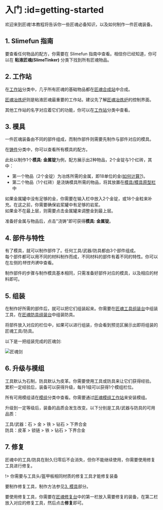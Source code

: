 # 入门 :id=getting-started

欢迎来到匠魂!本教程将告诉你一些匠魂必备知识，以及如何制作一件匠魂装备。

## 1. Slimefun 指南

要查看任何物品的配方，你需要在 Slimefun 指南中查看。相信你已经知道，你可以在 **粘液匠魂(SlimeTinker)** 分类下找到所有匠魂物品。

## 2. 工作站

在[工作站](/Workstations)分类中，几乎所有匠魂的基础物品都在[匠魂合成站](/Workstations#tinkers-workbench)中合成。

[匠魂冶炼炉](/Tinkers-Smeltery)则是粘液匠魂最重要的工作站，建议先了解[匠魂冶炼炉](/Tinkers-Smeltery)的控制界面。

其他工作站的名字对应着它们的功能，你可以在[工作站](/Workstations)分类中查看。

## 3. 模具

一件匠魂装备由不同的部件组成，而制作部件则需要先制作与部件对应的模具。

在[铸件](/Casts)分类中，你可以查看所有模具的配方。

此处以制作1个**模具: 金属锭**为例，配方展示出2种物品，2个金锭与1个红砖，其中：

* 第一个物品（2个金锭）为冶炼所需的金属，即18单位的金([如何计算?](/Tinkers-Smeltery#metal-tank))。
* 第二个物品（1个红砖）是浇铸模具所需的物品，将其放置在[模具/模具原型栏](/Tinkers-Smeltery#cast-slot)中

如果金属罐中没有足够的金，你需要在输入栏中放入2个金锭，或18个金粒来补充。在这之前，你需要确保岩浆罐中有足够的岩浆。  
如果金不在最上层，则需要点击金属罐来调整金到最上层。

准备好金属与物品后，点击"浇铸"即可获得**模具: 金属锭**。

## 4. 部件与特性

有了模具，就可以制作部件了。任何工具/武器/防具都由3个部件组成。  
每个部件都可以用不同的材料制作而成，不同材料的部件有着不同的特性。你可以在左侧的*特性列表*中查看。

制作部件的步骤与制作模具基本相同，只需准备好部件对应的模具，以及相应的材料即可。

## 5. 组装

在制作好所需的部件后，就可以把它们组装起来。你需要在[匠魂工具组装台](/Workstations#tinkers-table)中组装工具，在[匠魂防具组装台](/Workstations#tinkers-armour-table)中组装防具。

将部件放入对应的栏位中，如果可以进行组装，你会看到预览区展示出即将组装的匠魂工具/防具。

以下是一把组装完成的匠魂剑:

![匠魂剑](https://cdn.jsdelivr.net/gh/ybw0014/SlimeTinker-Wiki@master/images/tinkers-sword.png ':size=50%')

## 6. 升级与模组

工具默认为石制，防具默认为皮革。你需要使用工具或防具来让它们获得经验。  
累积一定经验后，装备可以获得升级，每升1级可以获得1个模组栏位。

所有可用模组请在[模组](/Modifications)分类中查看。你需要通过[匠魂模组工作站](/Workstations#tinkers-mod-station)来安装模组。

升级到一定等级后，装备的品质会发生改变。以下分别是工具/武器与防具的可用品质：

工具/武器：石 > 金 > 铁 > 钻石 > 下界合金  
防具：皮革 > 锁链 > 铁 > 钻石 > 下界合金  

## 7. 修复

匠魂中的工具/防具在耐久归零后不会消失，但你不能继续使用，你需要使用修复工具进行修复。

!> 你需要与工具头/盔甲板相同材质的修复工具才能修复装备

要制作修复工具，制作方法参见[3. 模具](#_3-模具)部分。

要使用修复工具，你需要在[匠魂修复台](/Workstations#tinkers-repair-bench)中的第一栏放入需要修复的装备，在第二栏放入对应的修复工具，然后点击**修复**即可。
